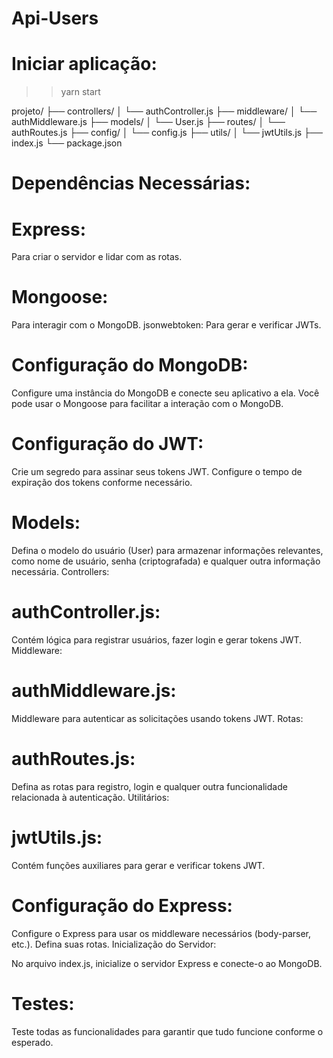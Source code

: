# Api-Users

# Iniciar aplicação:

>> yarn start

projeto/
├── controllers/
│   └── authController.js
├── middleware/
│   └── authMiddleware.js
├── models/
│   └── User.js
├── routes/
│   └── authRoutes.js
├── config/
│   └── config.js
├── utils/
│   └── jwtUtils.js
├── index.js
└── package.json


<h1>Dependências Necessárias:</h1>

<h1>Express:</h1> Para criar o servidor e lidar com as rotas.
<h1>Mongoose:</h1> Para interagir com o MongoDB.
jsonwebtoken: Para gerar e verificar JWTs.

<h1>Configuração do MongoDB:</h1>
Configure uma instância do MongoDB e conecte seu aplicativo a ela. Você pode usar o Mongoose para facilitar a interação com o MongoDB.

<h1>Configuração do JWT:</h1>
Crie um segredo para assinar seus tokens JWT.
Configure o tempo de expiração dos tokens conforme necessário.

<h1>Models:</h1>
Defina o modelo do usuário (User) para armazenar informações relevantes, como nome de usuário, senha (criptografada) e qualquer outra informação necessária.
Controllers:

<h1>authController.js:</h1> 
Contém lógica para registrar usuários, fazer login e gerar tokens JWT.
Middleware:

<h1>authMiddleware.js:</h1> 
Middleware para autenticar as solicitações usando tokens JWT.
Rotas:

<h1>authRoutes.js:</h1> 
Defina as rotas para registro, login e qualquer outra funcionalidade relacionada à autenticação.
Utilitários:

<h1>jwtUtils.js:</h1>
Contém funções auxiliares para gerar e verificar tokens JWT.

<h1>Configuração do Express:</h1>
Configure o Express para usar os middleware necessários (body-parser, etc.).
Defina suas rotas.
Inicialização do Servidor:

No arquivo index.js, inicialize o servidor Express e conecte-o ao MongoDB.

<h1>Testes:</h1>
Teste todas as funcionalidades para garantir que tudo funcione conforme o esperado.